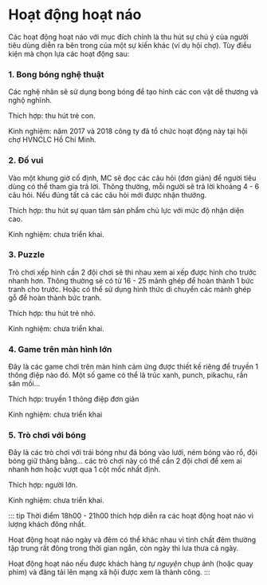 # Hoạt động hoạt náo
Các hoạt động hoạt náo với mục đích chính là thu hút sự chú ý của người tiêu dùng diễn ra bên trong của một sự kiến khác (ví dụ hội chợ). Tùy điều kiện mà chọn lựa các hoạt động sau:

### 1. Bong bóng nghệ thuật
Các nghệ nhân sẽ sử dụng bong bóng để tạo hình các con vật dễ thương và nghộ nghĩnh.

Thích hợp: thu hút trẻ con.

Kinh nghiệm: năm 2017 và 2018 công ty đã tổ chức hoạt động này tại hội chợ HVNCLC Hồ Chí Minh.

### 2. Đố vui
Vào một khung giờ cố định, MC sẽ đọc các câu hỏi (đơn giản) để người tiêu dùng có thể tham gia trả lời. Thông thường, mỗi người sẽ trả lời khoảng 4 - 6 câu hỏi. Nếu đúng tất cả các câu hỏi mới được nhận thưởng.

Thích hợp: thu hút sự quan tâm sản phẩm chủ lực với mức độ nhận diện cao.

Kinh nghiệm: chưa triển khai.

### 3. Puzzle
Trò chơi xếp hình cần 2 đội chơi sẽ thi nhau xem ai xếp được hình cho trước nhanh hơn. Thông thường sẽ có từ 16 - 25 mảnh ghép để hoàn thành 1 bức tranh cho trước. Hoặc có thể sử dụng hình thức di chuyển các mảnh ghép gỗ để hoàn thành bức tranh.

Thích hợp: thu hút trẻ nhỏ.

Kinh nghiệm: chưa triển khai.

### 4. Game trên màn hình lớn
Đây là các game chơi trên màn hình cảm ứng được thiết kế riêng để truyền 1 thông điệp nào đó. Một số game có thể là trúc xanh, punch, pikachu, rắn săn mồi...

Thích hợp: truyền 1 thông điệp đơn giản

Kinh nghiệm: chưa triển khai

### 5. Trò chơi với bóng
Đây là các trò chơi với trái bóng như đá bóng vào lưới, ném bóng vào rổ, đội bóng giữ thăng bằng... các trò chơi này có thể cần 2 đội chơi để xem ai nhanh hơn hoặc vượt qua 1 cột mốc nhất định.

Thích hợp: người lớn.

Kinh nghiệm: chưa triển khai.

::: tip
Thời điểm 18h00 - 21h00 thích hợp diễn ra các hoạt động hoạt náo vì lượng khách đông nhất.

Hoạt động hoạt náo ngày và đêm có thể khác nhau vì tính chất đêm thường tập trung rất đông trong thời gian ngắn, còn ngày thì lưa thưa cả ngày.

Hoạt động hoạt náo nếu được khách hàng *tự nguyện* chụp ảnh (hoặc quay phim) và đăng tải lên mạng xã hội được xem là thành công.
:::
